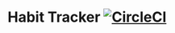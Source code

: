 # Habit Tracker [![CircleCI](https://circleci.com/gh/marcos-castrillo/habit-tracker.svg?style=svg)](https://circleci.com/gh/marcos-castrillo/habit-tracker)